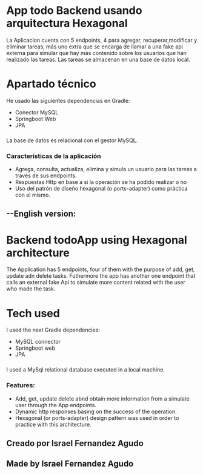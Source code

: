 # App todo Backend usando arquitectura Hexagonal

La Aplicacíon cuenta con 5 endpoints, 4 para agregar, recuperar,modificar y eliminar tareas, más uno extra que se encarga
de llamar a una fake api externa para simular que hay más contenido sobre los usuarios que han realizado las tareas.
Las tareas se almacenan en una base de datos local.

# Apartado técnico
He usado las siguientes dependencias en Gradle:

* Conector MySQL
* Springboot Web
* JPA

###
La base de datos es relacional con el gestor MySQL.

### Características de la aplicación 

* Agrega, consulta, actualiza, elimina y simula un usuario para las tareas a través de sus endpoints.
* Respuestas Http en base a si la operación se ha podido realizar o no
* Uso del patrón de diseño hexagonal (o ports-adapter) como práctica con el mismo.

## --English version:

# Backend todoApp using Hexagonal architecture

The Application has 5 endpoints, four of them with the purpose of add, get, update adn delete tasks. Futhermore the app has another
one endpoint that calls an external fake Api to simulate more content related with the user who made the task.

# Tech used

I used the next Gradle dependencies:

* MySQL connector
* Springboot web
* JPA

### 
I used a MySql relational database executed in a local machine.

### Features:

* Add, get, update delete abnd obtain more information from a simulate user through the App endpoints.
* Dynamic http responses basing on the success of the operation.
* Hexagonal (or ports-adapter) design pattern was used in order to practice with this architecture.


## Creado por Israel Fernandez Agudo
## Made by Israel Fernandez Agudo


